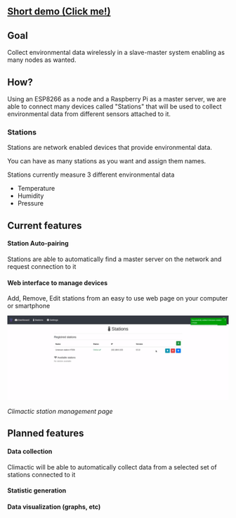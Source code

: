 ## [Short demo (Click me!)](https://www.youtube.com/watch?v=FZ1Q37gA1m8)

## Goal

Collect environmental data wirelessly in a slave-master system enabling as many nodes as wanted.

## How?

Using an ESP8266 as a node and a Raspberry Pi as a master server, we are able to connect many devices called "Stations" that will be used to collect environmental data from different sensors attached to it.

### Stations

Stations are network enabled devices that provide environmental data.

You can have as many stations as you want and assign them names.

Stations currently measure 3 different environmental data

- Temperature
- Humidity
- Pressure

## Current features

#### Station Auto-pairing

Stations are able to automatically find a master server on the network and request connection to it

#### Web interface to manage devices

Add, Remove, Edit stations from an easy to use web page on your computer or smartphone

<img src="./assets/climactic.png" />

_Climactic station management page_

## Planned features

#### Data collection

Climactic will be able to automatically collect data from a selected set of stations connected to it

#### Statistic generation

#### Data visualization (graphs, etc)
